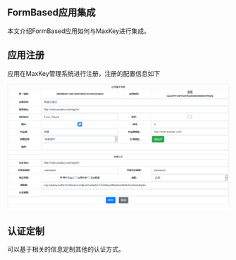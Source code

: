 
<h2>FormBased应用集成</h2>
本文介绍FormBased应用如何与MaxKey进行集成。

<h2>应用注册</h2>

应用在MaxKey管理系统进行注册，注册的配置信息如下

<img src="/static/images/sso/sso_form_yd_conf.png"  alt=""/>


<h2>认证定制</h2>

可以基于相关的信息定制其他的认证方式。